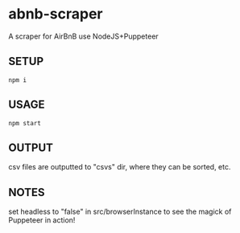 # abnb-scraper
A scraper for AirBnB use NodeJS+Puppeteer
## SETUP
```
npm i
```
## USAGE
```
npm start
```
## OUTPUT
csv files are outputted to "csvs" dir, where they can be sorted, etc.
## NOTES
set headless to "false" in src/browserInstance to see the magick of
Puppeteer in action!
